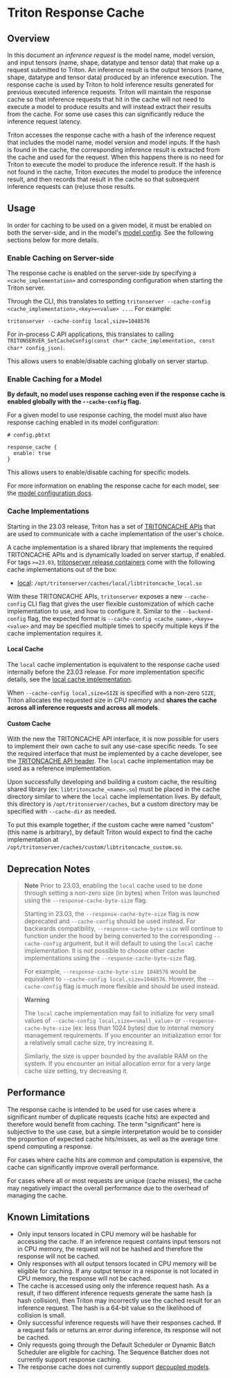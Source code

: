 <!--
# Copyright 2021-2023, NVIDIA CORPORATION & AFFILIATES. All rights reserved.
#
# Redistribution and use in source and binary forms, with or without
# modification, are permitted provided that the following conditions
# are met:
#  * Redistributions of source code must retain the above copyright
#    notice, this list of conditions and the following disclaimer.
#  * Redistributions in binary form must reproduce the above copyright
#    notice, this list of conditions and the following disclaimer in the
#    documentation and/or other materials provided with the distribution.
#  * Neither the name of NVIDIA CORPORATION nor the names of its
#    contributors may be used to endorse or promote products derived
#    from this software without specific prior written permission.
#
# THIS SOFTWARE IS PROVIDED BY THE COPYRIGHT HOLDERS ``AS IS'' AND ANY
# EXPRESS OR IMPLIED WARRANTIES, INCLUDING, BUT NOT LIMITED TO, THE
# IMPLIED WARRANTIES OF MERCHANTABILITY AND FITNESS FOR A PARTICULAR
# PURPOSE ARE DISCLAIMED.  IN NO EVENT SHALL THE COPYRIGHT OWNER OR
# CONTRIBUTORS BE LIABLE FOR ANY DIRECT, INDIRECT, INCIDENTAL, SPECIAL,
# EXEMPLARY, OR CONSEQUENTIAL DAMAGES (INCLUDING, BUT NOT LIMITED TO,
# PROCUREMENT OF SUBSTITUTE GOODS OR SERVICES; LOSS OF USE, DATA, OR
# PROFITS; OR BUSINESS INTERRUPTION) HOWEVER CAUSED AND ON ANY THEORY
# OF LIABILITY, WHETHER IN CONTRACT, STRICT LIABILITY, OR TORT
# (INCLUDING NEGLIGENCE OR OTHERWISE) ARISING IN ANY WAY OUT OF THE USE
# OF THIS SOFTWARE, EVEN IF ADVISED OF THE POSSIBILITY OF SUCH DAMAGE.
-->

# Triton Response Cache

## Overview

In this document an *inference request* is the model name, model version, and
input tensors (name, shape, datatype and tensor data) that make up a request
submitted to Triton. An inference result is the output tensors (name, shape,
datatype and tensor data) produced by an inference execution. The response cache
is used by Triton to hold inference results generated for previous executed
inference requests. Triton will maintain the response cache so that inference
requests that hit in the cache will not need to execute a model to produce
results and will instead extract their results from the cache. For some use
cases this can significantly reduce the inference request latency.

Triton accesses the response cache with a hash of the inference request that
includes the model name, model version and model inputs. If the hash is found in
the cache, the corresponding inference result is extracted from the cache and
used for the request. When this happens there is no need for Triton to execute
the model to produce the inference result. If the hash is not found in the
cache, Triton executes the model to produce the inference result, and then
records that result in the cache so that subsequent inference requests can
(re)use those results. 

## Usage

In order for caching to be used on a given model, it must be enabled
on both the server-side, and in the model's 
[model config](model_configuration.md#response-cache). See the following
sections below for more details.

### Enable Caching on Server-side

The response cache is enabled on the server-side by specifying a 
`<cache_implementation>` and corresponding configuration when starting
the Triton server.

Through the CLI, this translates to setting
`tritonserver --cache-config <cache_implementation>,<key>=<value> ...`. For example:
```
tritonserver --cache-config local,size=1048576
```

For in-process C API applications, this translates to calling
`TRITONSERVER_SetCacheConfig(const char* cache_implementation, const char* config_json)`.

This allows users to enable/disable caching globally on server startup.

### Enable Caching for a Model

**By default, no model uses response caching even if the response cache 
is enabled globally with the `--cache-config` flag.** 

For a given model to use response caching, the model must also have 
response caching enabled in its model configuration:
```
# config.pbtxt

response_cache {
  enable: true
}
```

This allows users to enable/disable caching for specific models.

For more information on enabling the response cache for each model, see the 
[model configuration docs](model_configuration.md#response-cache).

### Cache Implementations

Starting in the 23.03 release, Triton has a set of
[TRITONCACHE APIs](https://github.com/triton-inference-server/core/blob/main/include/triton/core/tritoncache.h)
that are used to communicate with a cache implementation of the user's choice.

A cache implementation is a shared library that implements the required
TRITONCACHE APIs and is dynamically loaded on server startup, if enabled. 
For tags `>=23.03`, 
[tritonserver release containers](https://catalog.ngc.nvidia.com/orgs/nvidia/containers/tritonserver)
come with the following cache implementations out of the box:
- [local](https://github.com/triton-inference-server/local_cache): `/opt/tritonserver/caches/local/libtritoncache_local.so`

With these TRITONCACHE APIs, `tritonserver` exposes a new `--cache-config` 
CLI flag that gives the user flexible customization of which cache implementation
to use, and how to configure it. Similar to the `--backend-config` flag,
the expected format is `--cache-config <cache_name>,<key>=<value>` and may
be specified multiple times to specify multiple keys if the cache implementation
requires it.

#### Local Cache

The `local` cache implementation is equivalent to the response cache used
internally before the 23.03 release. For more implementation specific details,
see the
[local cache implementation](https://github.com/triton-inference-server/local_cache).

When `--cache-config local,size=SIZE` is specified with a non-zero `SIZE`, 
Triton allocates the requested size in CPU memory and **shares the
cache across all inference requests and across all models**. 

#### Custom Cache

With the new the TRITONCACHE API interface, it is now possible for
users to implement their own cache to suit any use-case specific needs.
To see the required interface that must be implemented by a cache
developer, see the 
[TRITONCACHE API header](https://github.com/triton-inference-server/core/blob/main/include/triton/core/tritoncache.h).
The `local` cache implementation may be used as a reference implementation.

Upon successfully developing and building a custom cache, the resulting shared
library (ex: `libtritoncache_<name>.so`) must be placed in the cache directory
similar to where the `local` cache implementation lives. By default,
this directory is `/opt/tritonserver/caches`, but a custom directory may be
specified with `--cache-dir` as needed. 

To put this example together, if the custom cache were named "custom"
(this name is arbitrary), by default Triton would expect to find the 
cache implementation at `/opt/tritonserver/caches/custom/libtritoncache_custom.so`.

## Deprecation Notes

> **Note**
> Prior to 23.03, enabling the `local` cache used to be done through setting a non-zero size
> (in bytes) when Triton was launched using the `--response-cache-byte-size` flag. 
>
> Starting in 23.03, the `--response-cache-byte-size` flag is now deprecated and 
> `--cache-config` should be used instead. For backwards compatibility, 
> `--response-cache-byte-size` will continue to function under the hood by being 
> converted to the corresponding `--cache-config` argument, but it will default 
> to using the `local` cache implementation. It is not possible to choose other
> cache implementations using the `--response-cache-byte-size` flag.
>
> For example, `--response-cache-byte-size 1048576`
> would be equivalent to `--cache-config local,size=1048576`. However, the
> `--cache-config` flag is much more flexible and should be used instead.

> **Warning**
>
> The `local` cache implementation may fail to initialize for very small values 
> of `--cache-config local,size=<small_value>` or `--response-cache-byte-size` 
> (ex: less than 1024 bytes) due to internal memory management requirements. 
> If you encounter an initialization error for a relatively small cache size, 
> try increasing it.
>
> Similarly, the size is upper bounded by the available RAM on the system.
> If you encounter an initial allocation error for a very large cache size
> setting, try decreasing it.

## Performance

The response cache is intended to be used for use cases where a significant 
number of duplicate requests (cache hits) are expected and therefore would 
benefit from caching. The term "significant" here is subjective to the use
case, but a simple interpretation would be to consider the proportion of
expected cache hits/misses, as well as the average time spend computing
a response. 

For cases where cache hits are common and computation is expensive, 
the cache can significantly improve overall performance.

For cases where all or most requests are unique (cache misses), the
cache may negatively impact the overall performance due to the overhead
of managing the cache.

## Known Limitations

- Only input tensors located in CPU memory will be hashable for accessing the
  cache. If an inference request contains input tensors not in CPU memory, the
  request will not be hashed and therefore the response will not be cached.
- Only responses with all output tensors located in CPU memory will be eligible
  for caching. If any output tensor in a response is not located in CPU memory,
  the response will not be cached.
- The cache is accessed using only the inference request hash. As a result, if
  two different inference requests generate the same hash (a hash collision),
  then Triton may incorrectly use the cached result for an inference request.
  The hash is a 64-bit value so the likelihood of collision is small.
- Only successful inference requests will have their responses cached. If a
  request fails or returns an error during inference, its response will not be
  cached.
- Only requests going through the Default Scheduler or Dynamic Batch Scheduler
  are eligible for caching. The Sequence Batcher does not currently support
  response caching.
- The response cache does not currently support
  [decoupled models](decoupled_models.md).
